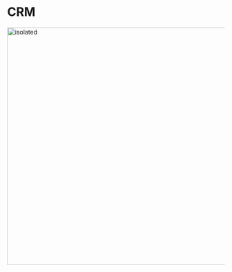 <p align="center">

# CRM

<img src="https://user-images.githubusercontent.com/104380209/170878028-37e6204b-36dd-489c-ad31-be2a00d4cf23.PNG" alt="isolated" width="550"/>

</p>
